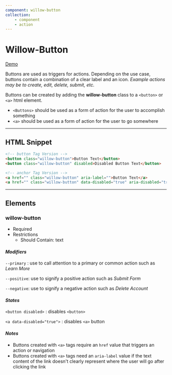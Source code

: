 ```yaml
---
component: willow-button
collection: 
    - component
    - action
---
```

# **Willow-Button**

[Demo](http://codepen.io/team/UnumUX/pen/BWpzLa)

Buttons are used as triggers for actions. Depending on the use case, buttons contain a combination of a clear label and an icon. _Example actions may be to create, edit, delete, submit, etc._

Buttons can be created by adding the **willow-button** class to a `<button>` or `<a>` html element.

- `<Buttons>` should be used as a form of action for the user to accomplish something
- `<a>` should be used as a form of action for the user to go somewhere

---

## HTML Snippet

```html
<!-- button Tag Version -->
<button class="willow-button">Button Text</button>
<button class="willow-button" disabled>Disabled Button Text</button>

<!-- anchor Tag Version -->
<a href="" class="willow-button" aria-label="">Button Text</a>
<a href="" class="willow-button" data-disabled="true" aria-disabled="true" aria-label="">Disabled Button Text</a>
```

---

## Elements

### willow-button

- Required
- Restrictions
  - Should Contain: text

#### _Modifiers_

`--primary` : use to call attention to a primary or common action such as _Learn More_

`--positive`: use to signify a positive action such as _Submit Form_

`--negative`: use to signify a negative action such as _Delete Account_

#### _States_

`<button disabled>` : disables `<button>`

`<a data-disabled="true">` : disables `<a>` button

#### _Notes_

- Buttons created with `<a>` tags require an `href` value that triggers an action or navigation
- Buttons created with `<a>` tags need an `aria-label` value if the text content of the link doesn't clearly represent where the user will go after clicking the link
